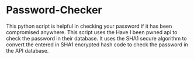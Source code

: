 # Password-Checker
This python script is helpful in checking your password if it has been compromised anywhere. This script uses the Have I been pwned api to check the password in their database. It uses the SHA1 secure algorithm to convert the entered in SHA1 encrypted hash code to check the password in the API database.
